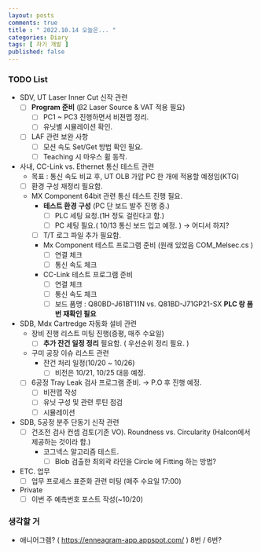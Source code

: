 ```yaml
---
layout: posts
comments: true
title : " 2022.10.14 오늘은... "
categories: Diary
tags: [ 자기 개발 ]
published: false
---
```


### TODO List

- SDV, UT Laser Inner Cut 신작 관련
  - [ ] **Program 준비** (β2 Laser Source & VAT 적용 필요)
    - [ ] PC1 ~ PC3 진행하면서 비젼맵 정리.
    - [ ] 유닛별 시뮬레이션 확인.
  - [ ] LAF 관련 보완 사항
    - [ ] 모션 속도 Set/Get 방법 확인 필요.
    - [ ] Teaching 시 마우스 휠 동작.

- 사내, CC-Link vs. Ethernet 통신 테스트 관련
  - 목표 : 통신 속도 비교 후, UT OLB 가압 PC 한 개에 적용할 예정임(KTG)
  - [ ] 환경 구성 재정리 필요함.
  - MX Component 64bit 관련 통신 테스트 진행 필요.
    - **테스트 환경 구성** (PC 단 보드 발주 진행 중.)
      - [ ] PLC 세팅 요청.(1H 정도 걸린다고 함.)
      - [ ] PC 세팅 필요.( 10/13 통신 보드 입고 예정. ) → 어디서 하지?
    - [ ] T/T 로그 파일 추가 필요함.
    - Mx Component 테스트 프로그램 준비 (원래 있었음 COM_Melsec.cs )
      - [ ] 연결 체크
      - [ ] 통신 속도 체크
    - CC-Link 테스트 프로그램 준비
      - [ ] 연결 체크
      - [ ] 통신 속도 체크
      - [ ] 보드 품명 : Q80BD-J61BT11N vs. Q81BD-J71GP21-SX **PLC 랑 품번 재확인 필요**

- SDB, Mdx Cartredge 자동화 설비 관련
  - 장비 진행 리스트 미팅 진행(증평, 매주 수요일)
    - [ ] **추가 잔건 일정 정리** 필요함. ( 우선순위 정리 필요. )
  - 구미 공장 이슈 리스트 관련
    - 잔건 처리 일정(10/20 ~ 10/26)
      - [ ] 비전은 10/21, 10/25 대응 예정.
  - [ ] 6공정 Tray Leak 검사 프로그램 준비. → P.O 후 진행 예정.
    - [ ] 비전맵 작성
    - [ ] 유닛 구성 및 관련 루틴 점검
    - [ ] 시뮬레이션

- SDB, 5공정 분주 단동기 신작 관련
  - [ ] 건조전 검사 컨셉 검토(기존 VO). Roundness vs. Circularity (Halcon에서 제공하는 것이라 함.)
    - 코그넥스 알고리즘 테스트.
      - [ ] Blob 검출한 최외곽 라인을 Circle 에 Fitting 하는 방법?

- ETC. 업무
  - [ ] 업무 프로세스 표준화 관련 미팅 (매주 수요일 17:00)

- Private
  - [ ] 이번 주 예측번호 포스트 작성(~10/20)

### 생각할 거

- 애니어그램? ( <https://enneagram-app.appspot.com/> ) 8번 / 6번?
